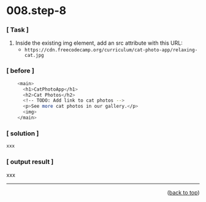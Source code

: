 <a name="topage"></a>

# 008.step-8

### [ Task ]
  1. Inside the existing img element, add an src attribute with this URL:
     * `https://cdn.freecodecamp.org/curriculum/cat-photo-app/relaxing-cat.jpg`

### [ before ]

```sh
    <main>
      <h1>CatPhotoApp</h1>
      <h2>Cat Photos</h2>
      <!-- TODO: Add link to cat photos -->
      <p>See more cat photos in our gallery.</p>
      <img>      
    </main>
```

### [ solution ]

```sh
xxx
```

### [ output result ]

xxx

-----
<p align="right">(<a href="#topage">back to top</a>)</p>
<br/>
<br/>
